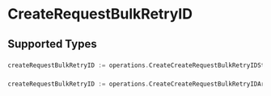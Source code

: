 # CreateRequestBulkRetryID


## Supported Types

### 

```go
createRequestBulkRetryID := operations.CreateCreateRequestBulkRetryIDStr(string{/* values here */})
```

### 

```go
createRequestBulkRetryID := operations.CreateCreateRequestBulkRetryIDArrayOfstr([]string{/* values here */})
```

